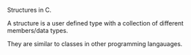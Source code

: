 Structures in C.

A structure is a user defined type with a collection of different members/data types.

They are similar to classes in other programming langauages.
